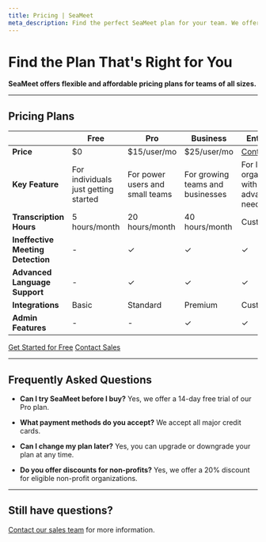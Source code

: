 ```yaml
---
title: Pricing | SeaMeet
meta_description: Find the perfect SeaMeet plan for your team. We offer flexible pricing plans for individuals, teams, and enterprises.
---
```


# **Find the Plan That's Right for You**

**SeaMeet offers flexible and affordable pricing plans for teams of all sizes.**

---

## **Pricing Plans**

| | **Free** | **Pro** | **Business** | **Enterprise** |
|---|---|---|---|---|
| **Price** | $0 | $15/user/mo | $25/user/mo | [Contact Us](#) |
| **Key Feature** | For individuals just getting started | For power users and small teams | For growing teams and businesses | For large organizations with advanced needs |
| **Transcription Hours** | 5 hours/month | 20 hours/month | 40 hours/month | Custom |
| **Ineffective Meeting Detection** | - | ✓ | ✓ | ✓ |
| **Advanced Language Support** | - | ✓ | ✓ | ✓ |
| **Integrations** | Basic | Standard | Premium | Custom |
| **Admin Features** | - | - | ✓ | ✓ |

[Get Started for Free](#) [Contact Sales](#)

---

## **Frequently Asked Questions**

- **Can I try SeaMeet before I buy?**
  Yes, we offer a 14-day free trial of our Pro plan.

- **What payment methods do you accept?**
  We accept all major credit cards.

- **Can I change my plan later?**
  Yes, you can upgrade or downgrade your plan at any time.

- **Do you offer discounts for non-profits?**
  Yes, we offer a 20% discount for eligible non-profit organizations.

---

## **Still have questions?**

[Contact our sales team](#) for more information.
